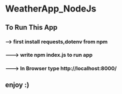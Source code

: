# WeatherApp_NodeJs

## To Run This App
### --> first install requests,dotenv from npm
### ---> write npm index.js to run app
### ---> In Browser type http://localhost:8000/

## enjoy :)
